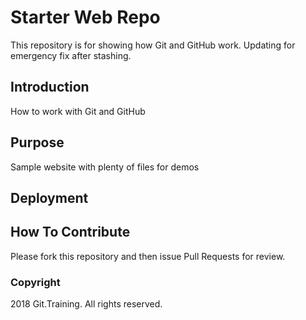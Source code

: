 # Starter Web Repo

This repository is for showing how Git and GitHub work. Updating for emergency fix after stashing.

##  Introduction

How to work with Git and GitHub

## Purpose

Sample website with plenty of files for demos

## Deployment

## How To Contribute

Please fork this repository and then issue Pull Requests for review.

### Copyright

2018 Git.Training. All rights reserved.